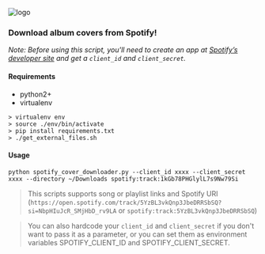 ![logo](https://i.imgur.com/R7G5mwz.png)

### Download album covers from Spotify!

*Note: Before using this script, you'll need to create an app at [Spotify’s developer site](https://developer.spotify.com/web-api/) and get a `client_id` and `client_secret`.*

#### Requirements
- python2+
- virtualenv

```
> virtualenv env
> source ./env/bin/activate
> pip install requirements.txt
> ./get_external_files.sh
```

#### Usage

```
python spotify_cover_downloader.py --client_id xxxx --client_secret xxxx --directory ~/Downloads spotify:track:1kGb78PHGlylL7s9Nw79Si
```

> This scripts supports song or playlist links and Spotify URI (`https://open.spotify.com/track/5YzBL3vkQnp3JbeDRRSbSQ?si=NbpHIuJcR_SMjHbD_rv9LA` or `spotify:track:5YzBL3vkQnp3JbeDRRSbSQ`)

> You can also hardcode your `client_id` and `client_secret` if you don't want to pass it as a parameter, or you can set them as environment variables SPOTIFY_CLIENT_ID and SPOTIFY_CLIENT_SECRET.
